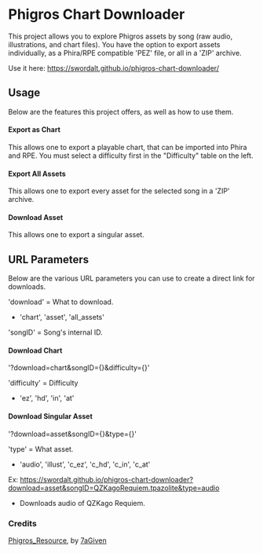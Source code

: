 # Phigros Chart Downloader
This project allows you to explore Phigros assets by song (raw audio, illustrations, and chart files). You have the option to export assets individually, as a Phira/RPE compatible 'PEZ' file, or all in a 'ZIP' archive.

Use it here: https://swordalt.github.io/phigros-chart-downloader/

## Usage
Below are the features this project offers, as well as how to use them.

#### Export as Chart
This allows one to export a playable chart, that can be imported into Phira and RPE. You must select a difficulty first in the "Difficulty" table on the left.

#### Export All Assets
This allows one to export every asset for the selected song in a 'ZIP' archive.

#### Download Asset
This allows one to export a singular asset.

## URL Parameters
Below are the various URL parameters you can use to create a direct link for downloads.

'download' = What to download.
- 'chart', 'asset', 'all_assets'

'songID' = Song's internal ID.

#### Download Chart
'?download=chart&songID={}&difficulty={}'

'difficulty' = Difficulty
- 'ez', 'hd', 'in', 'at'

#### Download Singular Asset
'?download=asset&songID={}&type={}'

'type' = What asset.
- 'audio', 'illust', 'c_ez', 'c_hd', 'c_in', 'c_at'

Ex: https://swordalt.github.io/phigros-chart-downloader?download=asset&songID=QZKagoRequiem.tpazolite&type=audio
- Downloads audio of QZKago Requiem.

### Credits
[Phigros_Resource](https://github.com/7aGiven/Phigros_Resource), by [7aGiven](https://github.com/7aGiven)
